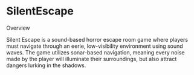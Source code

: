 # SilentEscape

Overview

Silent Escape is a sound-based horror escape room game where players must navigate through an eerie, low-visibility environment using sound waves. The game utilizes sonar-based navigation, meaning every noise made by the player will illuminate their surroundings, but also attract dangers lurking in the shadows.

